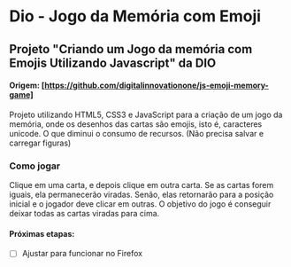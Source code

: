 # Dio - Jogo da Memória com Emoji
## Projeto "Criando um Jogo da memória com Emojis Utilizando Javascript" da DIO

#### Origem: [https://github.com/digitalinnovationone/js-emoji-memory-game]

Projeto utilizando HTML5, CSS3 e JavaScript para a criação de um jogo da memória, onde os desenhos das cartas são emojis, isto é, caracteres unicode. O que diminui o consumo de recursos. (Não precisa salvar e carregar figuras)

### Como jogar

Clique em uma carta, e depois clique em outra carta.
Se as cartas forem iguais, ela permanecerão viradas.
Senão, elas retornarão para a posição inicial e o jogador deve clicar em outras.
O objetivo do jogo é conseguir deixar todas as cartas viradas para cima.

#### Próximas etapas:
- [ ] Ajustar para funcionar no Firefox